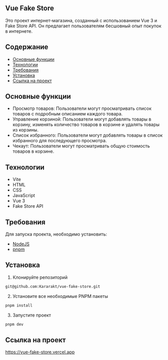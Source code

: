 ## Vue Fake Store 
Это проект интернет-магазина, созданный с использованием Vue 3 и Fake Store API. Он предлагает пользователям бесшовный опыт покупок в интернете.

## Содержание
- [Основные функции](#основные-функции)
- [Технологии](#технологии)
- [Требования](#требования)
- [Установка](#установка)
- [Ссылка на проект](#ссылка-на-проект)

## Основные функции
- Просмотр товаров: Пользователи могут просматривать список товаров с подробным описанием каждого товара.
- Управление корзиной: Пользователи могут добавлять товары в корзину, изменять количество товаров в корзине и удалять товары из корзины.
- Список избранного: Пользователи могут добавлять товары в список избранного для последующего просмотра.
- Чекаут: Пользователи могут просматривать общую стоимость товаров в корзине.

## Технологии
- Vite
- HTML
- CSS
- JavaScript
- Vue 3
- Fake Store API

## Требования
Для запуска проекта, необходимо установить:
- [NodeJS](https://nodejs.org/en/download)
- [pnpm](https://pnpm.io/installation)

## Установка
1. Клонируйте репозиторий
```sh
git@github.com:Kararakt/vue-fake-store.git
```
2. Установите все необходимые PNPM пакеты
```sh
pnpm install
```
3. Запустите проект
```sh
pnpm dev
```

## Ссылка на проект
https://vue-fake-store.vercel.app
